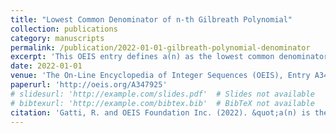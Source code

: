 ```yaml
---
title: "Lowest Common Denominator of n-th Gilbreath Polynomial"
collection: publications
category: manuscripts
permalink: /publication/2022-01-01-gilbreath-polynomial-denominator
excerpt: 'This OEIS entry defines a(n) as the lowest common denominator of the n-th Gilbreath polynomial.'
date: 2022-01-01
venue: 'The On-Line Encyclopedia of Integer Sequences (OEIS), Entry A347925'
paperurl: 'http://oeis.org/A347925'
# slidesurl: 'http://example.com/slides.pdf'  # Slides not available
# bibtexurl: 'http://example.com/bibtex.bib'  # BibTeX not available
citation: 'Gatti, R. and OEIS Foundation Inc. (2022). &quot;a(n) is the lowest common denominator of n-th Gilbreath polynomial.&quot; <i>The On-Line Encyclopedia of Integer Sequences</i>, Entry A347925.'
---
```

<!-- The contents above will be part of a list of publications, if the user clicks the link for the publication than the contents of section will be rendered as a full page, allowing you to provide more information about the paper for the reader. When publications are displayed as a single page, the contents of the above "citation" field will automatically be included below this section in a smaller font. -->
